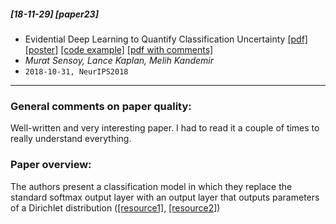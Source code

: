 ##### [18-11-29] [paper23]
-  Evidential Deep Learning to Quantify Classification Uncertainty [[pdf]](https://arxiv.org/abs/1806.01768) [[poster]](https://muratsensoy.github.io/NIPS18_EDL_poster.pdf) [[code example]](https://muratsensoy.github.io/uncertainty.html) [[pdf with comments]](https://github.com/fregu856/papers/blob/master/commented_pdfs/Evidential%20Deep%20Learning%20to%20Quantify%20Classification%20Uncertainty.pdf)
- *Murat Sensoy, Lance Kaplan, Melih Kandemir*
- `2018-10-31, NeurIPS2018`

****

### General comments on paper quality:
Well-written and very interesting paper. I had to read it a couple of times to really understand everything. 

### Paper overview:
The authors present a classification model in which they replace the standard softmax output layer with an output layer that outputs parameters of a Dirichlet distribution ([[resource1]](https://en.wikipedia.org/wiki/Dirichlet_distribution), [[resource2]](https://endymecy.gitbooks.io/spark-ml-source-analysis/content/%E8%81%9A%E7%B1%BB/LDA/docs/dirichlet.pdf))
